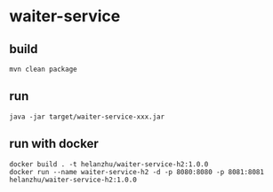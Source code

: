 # waiter-service

## build
```shell
mvn clean package
```

## run
```shell
java -jar target/waiter-service-xxx.jar
```

## run with docker
```shell
docker build . -t helanzhu/waiter-service-h2:1.0.0
docker run --name waiter-service-h2 -d -p 8080:8080 -p 8081:8081 helanzhu/waiter-service-h2:1.0.0
```